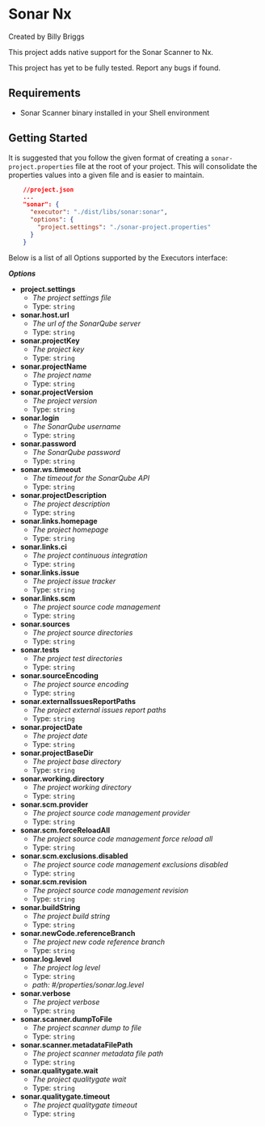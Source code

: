 # Sonar Nx

Created by Billy Briggs

This project adds native support for the Sonar Scanner to Nx.

This project has yet to be fully tested. Report any bugs if found.

## Requirements
- Sonar Scanner binary installed in your Shell environment

## Getting Started

It is suggested that you follow the given format of creating a `sonar-project.properties` file at the root of your project.
This will consolidate the properties values into a given file and is easier to maintain.

```json
    //project.json
    ...
    "sonar": {
      "executor": "./dist/libs/sonar:sonar",
      "options": {
        "project.settings": "./sonar-project.properties"
      }
    }
```

Below is a list of all Options supported by the Executors interface:

**_Options_**

 - <b id="#/properties/project.settings">project.settings</b>
	 - _The project settings file_
	 - Type: `string`
 - <b id="#/properties/sonar.host.url">sonar.host.url</b>
	 - _The url of the SonarQube server_
	 - Type: `string`
 - <b id="#/properties/sonar.projectKey">sonar.projectKey</b>
	 - _The project key_
	 - Type: `string`
 - <b id="#/properties/sonar.projectName">sonar.projectName</b>
	 - _The project name_
	 - Type: `string`
 - <b id="#/properties/sonar.projectVersion">sonar.projectVersion</b>
	 - _The project version_
	 - Type: `string`
 - <b id="#/properties/sonar.login">sonar.login</b>
	 - _The SonarQube username_
	 - Type: `string`
 - <b id="#/properties/sonar.password">sonar.password</b>
	 - _The SonarQube password_
	 - Type: `string`
 - <b id="#/properties/sonar.ws.timeout">sonar.ws.timeout</b>
	 - _The timeout for the SonarQube API_
	 - Type: `string`
 - <b id="#/properties/sonar.projectDescription">sonar.projectDescription</b>
	 - _The project description_
	 - Type: `string`
 - <b id="#/properties/sonar.links.homepage">sonar.links.homepage</b>
	 - _The project homepage_
	 - Type: `string`
 - <b id="#/properties/sonar.links.ci">sonar.links.ci</b>
	 - _The project continuous integration_
	 - Type: `string`
 - <b id="#/properties/sonar.links.issue">sonar.links.issue</b>
	 - _The project issue tracker_
	 - Type: `string`
 - <b id="#/properties/sonar.links.scm">sonar.links.scm</b>
	 - _The project source code management_
	 - Type: `string`
 - <b id="#/properties/sonar.sources">sonar.sources</b>
	 - _The project source directories_
	 - Type: `string`
 - <b id="#/properties/sonar.tests">sonar.tests</b>
	 - _The project test directories_
	 - Type: `string`
 - <b id="#/properties/sonar.sourceEncoding">sonar.sourceEncoding</b>
	 - _The project source encoding_
	 - Type: `string`
 - <b id="#/properties/sonar.externalIssuesReportPaths">sonar.externalIssuesReportPaths</b>
	 - _The project external issues report paths_
	 - Type: `string`
 - <b id="#/properties/sonar.projectDate">sonar.projectDate</b>
	 - _The project date_
	 - Type: `string`
 - <b id="#/properties/sonar.projectBaseDir">sonar.projectBaseDir</b>
	 - _The project base directory_
	 - Type: `string`
 - <b id="#/properties/sonar.working.directory">sonar.working.directory</b>
	 - _The project working directory_
	 - Type: `string`
 - <b id="#/properties/sonar.scm.provider">sonar.scm.provider</b>
	 - _The project source code management provider_
	 - Type: `string`
 - <b id="#/properties/sonar.scm.forceReloadAll">sonar.scm.forceReloadAll</b>
	 - _The project source code management force reload all_
	 - Type: `string`
 - <b id="#/properties/sonar.scm.exclusions.disabled">sonar.scm.exclusions.disabled</b>
	 - _The project source code management exclusions disabled_
	 - Type: `string`
 - <b id="#/properties/sonar.scm.revision">sonar.scm.revision</b>
	 - _The project source code management revision_
	 - Type: `string`
 - <b id="#/properties/sonar.buildString">sonar.buildString</b>
	 - _The project build string_
	 - Type: `string`
 - <b id="#/properties/sonar.newCode.referenceBranch">sonar.newCode.referenceBranch</b>
	 - _The project new code reference branch_
	 - Type: `string`
 - <b id="#/properties/sonar.log.level">sonar.log.level</b>
	 - _The project log level_
	 - Type: `string`
	 - <i id="/properties/sonar.log.level">path: #/properties/sonar.log.level</i>
 - <b id="#/properties/sonar.verbose">sonar.verbose</b>
	 - _The project verbose_
	 - Type: `string`
 - <b id="#/properties/sonar.scanner.dumpToFile">sonar.scanner.dumpToFile</b>
	 - _The project scanner dump to file_
	 - Type: `string`
 - <b id="#/properties/sonar.scanner.metadataFilePath">sonar.scanner.metadataFilePath</b>
	 - _The project scanner metadata file path_
	 - Type: `string`
 - <b id="#/properties/sonar.qualitygate.wait">sonar.qualitygate.wait</b>
	 - _The project qualitygate wait_
	 - Type: `string`
 - <b id="#/properties/sonar.qualitygate.timeout">sonar.qualitygate.timeout</b>
	 - _The project qualitygate timeout_
	 - Type: `string`